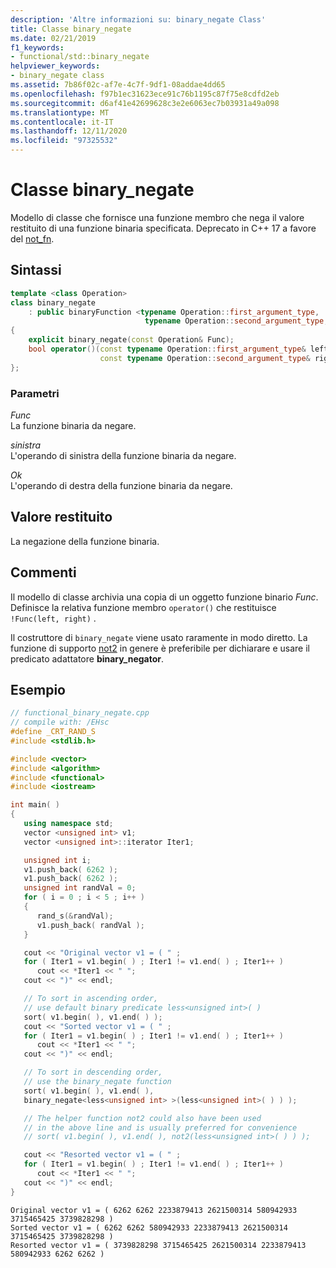 ```yaml
---
description: 'Altre informazioni su: binary_negate Class'
title: Classe binary_negate
ms.date: 02/21/2019
f1_keywords:
- functional/std::binary_negate
helpviewer_keywords:
- binary_negate class
ms.assetid: 7b86f02c-af7e-4c7f-9df1-08addae4dd65
ms.openlocfilehash: f97b1ec31623ece91c76b1195c87f75e8cdfd2eb
ms.sourcegitcommit: d6af41e42699628c3e2e6063ec7b03931a49a098
ms.translationtype: MT
ms.contentlocale: it-IT
ms.lasthandoff: 12/11/2020
ms.locfileid: "97325532"
---
```

# <a name="binary_negate-class"></a>Classe binary_negate

Modello di classe che fornisce una funzione membro che nega il valore restituito di una funzione binaria specificata. Deprecato in C++ 17 a favore del [not_fn](functional-functions.md#not_fn).

## <a name="syntax"></a>Sintassi

```cpp
template <class Operation>
class binary_negate
    : public binaryFunction <typename Operation::first_argument_type,
                              typename Operation::second_argument_type, bool>
{
    explicit binary_negate(const Operation& Func);
    bool operator()(const typename Operation::first_argument_type& left,
                    const typename Operation::second_argument_type& right) const;
};
```

### <a name="parameters"></a>Parametri

*Func*\
La funzione binaria da negare.

*sinistra*\
L'operando di sinistra della funzione binaria da negare.

*Ok*\
L'operando di destra della funzione binaria da negare.

## <a name="return-value"></a>Valore restituito

La negazione della funzione binaria.

## <a name="remarks"></a>Commenti

Il modello di classe archivia una copia di un oggetto funzione binario *Func*. Definisce la relativa funzione membro `operator()` che restituisce `!Func(left, right)` .

Il costruttore di `binary_negate` viene usato raramente in modo diretto. La funzione di supporto [not2](../standard-library/functional-functions.md#not2) in genere è preferibile per dichiarare e usare il predicato adattatore **binary_negator**.

## <a name="example"></a>Esempio

```cpp
// functional_binary_negate.cpp
// compile with: /EHsc
#define _CRT_RAND_S
#include <stdlib.h>

#include <vector>
#include <algorithm>
#include <functional>
#include <iostream>

int main( )
{
   using namespace std;
   vector <unsigned int> v1;
   vector <unsigned int>::iterator Iter1;

   unsigned int i;
   v1.push_back( 6262 );
   v1.push_back( 6262 );
   unsigned int randVal = 0;
   for ( i = 0 ; i < 5 ; i++ )
   {
      rand_s(&randVal);
      v1.push_back( randVal );
   }

   cout << "Original vector v1 = ( " ;
   for ( Iter1 = v1.begin( ) ; Iter1 != v1.end( ) ; Iter1++ )
      cout << *Iter1 << " ";
   cout << ")" << endl;

   // To sort in ascending order,
   // use default binary predicate less<unsigned int>( )
   sort( v1.begin( ), v1.end( ) );
   cout << "Sorted vector v1 = ( " ;
   for ( Iter1 = v1.begin( ) ; Iter1 != v1.end( ) ; Iter1++ )
      cout << *Iter1 << " ";
   cout << ")" << endl;

   // To sort in descending order,
   // use the binary_negate function
   sort( v1.begin( ), v1.end( ),
   binary_negate<less<unsigned int> >(less<unsigned int>( ) ) );

   // The helper function not2 could also have been used
   // in the above line and is usually preferred for convenience
   // sort( v1.begin( ), v1.end( ), not2(less<unsigned int>( ) ) );

   cout << "Resorted vector v1 = ( " ;
   for ( Iter1 = v1.begin( ) ; Iter1 != v1.end( ) ; Iter1++ )
      cout << *Iter1 << " ";
   cout << ")" << endl;
}
```

```Output
Original vector v1 = ( 6262 6262 2233879413 2621500314 580942933 3715465425 3739828298 )
Sorted vector v1 = ( 6262 6262 580942933 2233879413 2621500314 3715465425 3739828298 )
Resorted vector v1 = ( 3739828298 3715465425 2621500314 2233879413 580942933 6262 6262 )
```
